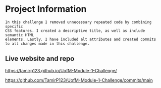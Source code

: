 # Project Information
    In this challenge I removed unnecessary repeated code by combining specific
    CSS features. I created a descriptive title, as well as include semantic HTML
    elements. Lastly, I have included alt attributes and created commits to all changes made in this challenge.

## Live website and repo

https://tamirp123.github.io/UofM-Module-1-Challenge/

https://github.com/TamirP123/UofM-Module-1-Challenge/commits/main

